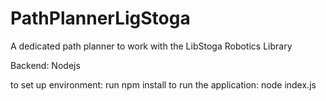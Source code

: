 # PathPlannerLigStoga
A dedicated path planner to work with the LibStoga Robotics Library

Backend: Nodejs 

to set up environment: run npm install
to run the application: node index.js
